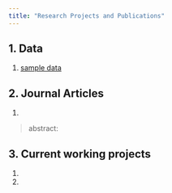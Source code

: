 ```yaml
---
title: "Research Projects and Publications"
---
```

## 1. Data 

1. [sample data](https://www.jianguoyun.com/p/DeGT5_QQo8WWBhjJ03M)


## 2. Journal Articles

1. 

> abstract: 



## 3. Current working projects

1. 

2. 